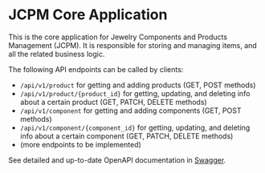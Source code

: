 # JCPM Core Application

This is the core application for Jewelry Components and Products Management (JCPM).
It is responsible for storing and managing items, and all the related business logic.

The following API endpoints can be called by clients:
* ```/api/v1/product``` for getting and adding products (GET, POST methods)
* ```/api/v1/product/{product_id}``` for getting, updating, and deleting info about 
a certain product (GET, PATCH, DELETE methods)
* ```/api/v1/component``` for getting and adding components (GET, POST methods)
* ```/api/v1/component/{component_id}``` for getting, updating, and deleting info about 
a certain component (GET, PATCH, DELETE methods)
* (more endpoints to be implemented)

See detailed and up-to-date OpenAPI documentation in [Swagger](http://localhost:8080/api/v1/docs/swagger.html). 